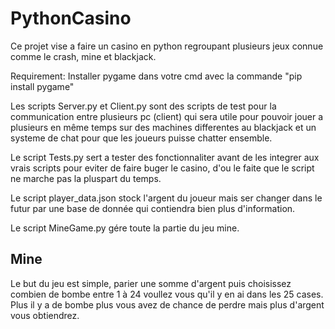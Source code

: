 # PythonCasino
Ce projet vise a faire un casino en python regroupant plusieurs jeux connue comme le crash, mine et blackjack.

Requirement:
Installer pygame dans votre cmd avec la commande "pip install pygame"

Les scripts Server.py et Client.py sont des scripts de test pour la communication entre plusieurs pc (client) qui sera utile pour pouvoir jouer a plusieurs en même temps sur des machines differentes au blackjack et un systeme de chat pour que les joueurs puisse chatter ensemble.

Le script Tests.py sert a tester des fonctionnaliter avant de les integrer aux vrais scripts pour eviter de faire buger le casino, d'ou le faite que le script ne marche pas la pluspart du temps.

Le script player_data.json stock l'argent du joueur mais ser changer dans le futur par une base de donnée qui contiendra bien plus d'information.

Le script MineGame.py gére toute la partie du jeu mine.

## Mine 
Le but du jeu est simple, parier une somme d'argent puis choisissez combien de bombe entre 1 à 24 voullez vous qu'il y en ai dans les 25 cases. Plus il y a de bombe plus vous avez de chance de perdre mais plus d'argent vous obtiendrez.
